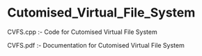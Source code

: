 # Cutomised_Virtual_File_System

CVFS.cpp :- Code for Cutomised Virtual File System

CVFS.pdf :- Documentation for Cutomised Virtual File System
